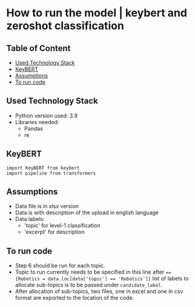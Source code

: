 # How to run the model | keybert and zeroshot classification

## Table of Content

- [Used Technology  Stack](#used-technology-stack)
- [KeyBERT](#keybert)
- [Assumptions](#assumptions)
- [To run code](#to-run-code)

## Used Technology  Stack

- Python version used: 3.9
- Libraries needed:
  - Pandas
  - re

## KeyBERT

```
import KeyBERT from keybert
import pipeline from transformers
```

## Assumptions

- Data file is in xlsx version
- Data is with description of the upload in english language
- Data labels:
  - 'topic' for level-1 classification
  - 'excerpt' for description

## To run code

- Step 6 should be run for each topic.
- Topic to run currently needs to be specified in this line after `== {Robotics = data.loc[data['topic'] == 'Robotics']}`
list of labels to allocate sub-topics is to be passed under `candidate_label`.
- After allocation of sub-topics, two files, one in excel and one in csv format are exported to the location of the code.
